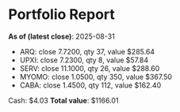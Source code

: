 # Portfolio Report
**As of (latest close)**: 2025-08-31

- ARQ: close 7.7200, qty 37, value $285.64
- UPXI: close 7.2300, qty 8, value $57.84
- SERV: close 11.1000, qty 26, value $288.60
- MYOMO: close 1.0500, qty 350, value $367.50
- CABA: close 1.4500, qty 112, value $162.40

Cash: $4.03
**Total value**: $1166.01
